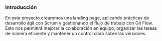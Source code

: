 
### Introducción

En este proyecto crearemos una landing page, aplicando prácticas de desarrollo ágil con Scrum y gestionando el flujo de trabajo con Git Flow. Esto nos permitirá mejorar la colaboración en equipo, organizar las tareas de manera eficiente y mantener un control claro sobre las versiones.